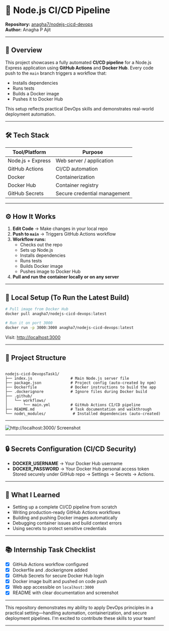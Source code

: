 # 🚀 Node.js CI/CD Pipeline

**Repository:** [anagha7/nodejs-cicd-devops](https://github.com/anagha7/nodejs-cicd-devops)  
**Author:** Anagha P Ajit

---

## 📌 Overview

This project showcases a fully automated **CI/CD pipeline** for a Node.js Express application using **GitHub Actions** and **Docker Hub**. Every code push to the `main` branch triggers a workflow that:

- Installs dependencies
- Runs tests
- Builds a Docker image
- Pushes it to Docker Hub

This setup reflects practical DevOps skills and demonstrates real-world deployment automation.

---

## 🛠️ Tech Stack

| Tool/Platform    | Purpose                          |
|------------------|----------------------------------|
| Node.js + Express | Web server / application         |
| GitHub Actions    | CI/CD automation                 |
| Docker            | Containerization                 |
| Docker Hub        | Container registry               |
| GitHub Secrets    | Secure credential management     |

---

## ⚙️ How It Works

1. **Edit Code** → Make changes in your local repo
2. **Push to `main`** → Triggers GitHub Actions workflow
3. **Workflow runs:**
   - Checks out the repo
   - Sets up Node.js
   - Installs dependencies
   - Runs tests
   - Builds Docker image
   - Pushes image to Docker Hub
4. **Pull and run the container locally or on any server**

---

## 🧪 Local Setup (To Run the Latest Build)

```bash
# Pull image from Docker Hub
docker pull anagha7/nodejs-cicd-devops:latest

# Run it on port 3000
docker run -p 3000:3000 anagha7/nodejs-cicd-devops:latest
````

Visit: [http://localhost:3000](http://localhost:3000)

---

## 📁 Project Structure

```

nodejs-cicd-DevopsTask1/
├── index.js                 # Main Node.js server file
├── package.json             # Project config (auto-created by npm)
├── Dockerfile               # Docker instructions to build the app
├── .dockerignore            # Ignore files during Docker build
├── .github/
│   └── workflows/
│       └── main.yml         # GitHub Actions CI/CD pipeline
├── README.md                # Task documentation and walkthrough
└── node\_modules/            # Installed dependencies (auto-created)

```
---

![http://localhost:3000/ Screenshot](./screenshot.png)

---

## 🔒 Secrets Configuration (CI/CD Security)

* **DOCKER\_USERNAME** → Your Docker Hub username
* **DOCKER\_PASSWORD** → Your Docker Hub personal access token
  Stored securely under GitHub repo → Settings → Secrets → Actions.

---

## 🧠 What I Learned

* Setting up a complete CI/CD pipeline from scratch
* Writing production-ready GitHub Actions workflows
* Building and pushing Docker images automatically
* Debugging container issues and build context errors
* Using secrets to protect sensitive credentials

---

## 📚 Internship Task Checklist

* [x] GitHub Actions workflow configured
* [x] Dockerfile and .dockerignore added
* [x] GitHub Secrets for secure Docker Hub login
* [x] Docker image built and pushed on code push
* [x] Web app accessible on `localhost:3000`
* [x] README with clear documentation and screenshot 

---

This repository demonstrates my ability to apply DevOps principles in a practical setting—handling automation, containerization, and secure deployment pipelines. I'm excited to contribute these skills to your team!

---
